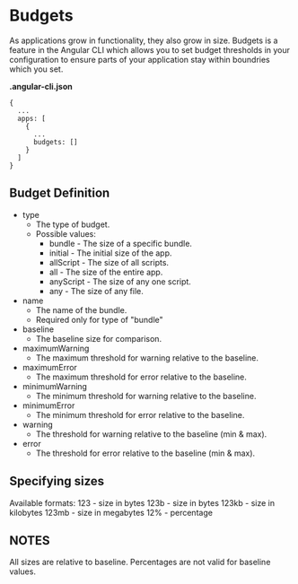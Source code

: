 # Budgets

As applications grow in functionality, they also grow in size. Budgets is a feature in the
Angular CLI which allows you to set budget thresholds in your configuration to ensure parts
of your application stay within boundries which you set.

**.angular-cli.json**
```
{
  ...
  apps: [
    {
      ...
      budgets: []
    }
  ]
}
```

## Budget Definition

- type
  - The type of budget.
  - Possible values:
    - bundle - The size of a specific bundle.
    - initial - The initial size of the app.
    - allScript - The size of all scripts.
    - all - The size of the entire app.
    - anyScript - The size of any one script.
    - any - The size of any file.
- name
  - The name of the bundle.
  - Required only for type of "bundle"
- baseline
  - The baseline size for comparison.
- maximumWarning
  - The maximum threshold for warning relative to the baseline.
- maximumError
  - The maximum threshold for error relative to the baseline.
- minimumWarning
  - The minimum threshold for warning relative to the baseline.
- minimumError
  - The minimum threshold for error relative to the baseline.
- warning
  - The threshold for warning relative to the baseline (min & max).
- error
  - The threshold for error relative to the baseline (min & max).

## Specifying sizes

Available formats:
123 - size in bytes
123b - size in bytes
123kb - size in kilobytes
123mb - size in megabytes
12% - percentage

## NOTES

All sizes are relative to baseline.
Percentages are not valid for baseline values.

